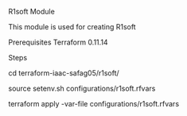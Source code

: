 R1soft Module

This module is used for creating R1soft

Prerequisites
Terraform 0.11.14




Steps

cd terraform-iaac-safag05/r1soft/


source setenv.sh configurations/r1soft.rfvars

terraform apply -var-file configurations/r1soft.rfvars